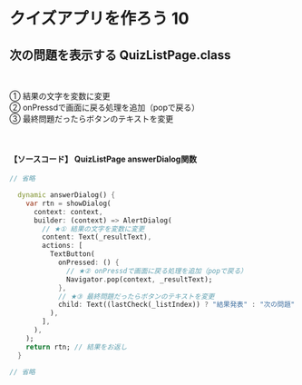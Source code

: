 # **クイズアプリを作ろう 10**

## **次の問題を表示する QuizListPage.class**

<br>

① 結果の文字を変数に変更  
② onPressdで画面に戻る処理を追加（popで戻る）  
③ 最終問題だったらボタンのテキストを変更

<br>

#### **【ソースコード】 QuizListPage answerDialog関数**

```dart
// 省略

  dynamic answerDialog() {
    var rtn = showDialog(
      context: context,
      builder: (context) => AlertDialog(
        // ★① 結果の文字を変数に変更
        content: Text(_resultText),
        actions: [
          TextButton(
            onPressed: () {
              // ★② onPressdで画面に戻る処理を追加（popで戻る）
              Navigator.pop(context, _resultText);
            },
            // ★③ 最終問題だったらボタンのテキストを変更
            child: Text((lastCheck(_listIndex)) ? "結果発表" : "次の問題"),
          ),
        ],
      ),
    );
    return rtn; // 結果をお返し
  }

// 省略

```

